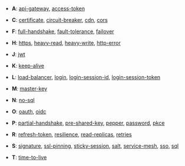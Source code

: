 - **A**:
[api-gateway](https://github.com/chipbk10/SystemDesign/blob/master/api-gateway.md), [access-token](https://github.com/chipbk10/SystemDesign/blob/master/access-token.md)

- **C**:
[certificate](https://github.com/chipbk10/SystemDesign/blob/master/certificate.md), [circuit-breaker](https://github.com/chipbk10/SystemDesign/blob/master/circuit-breaker.md), [cdn](), [cors]()

- **F**:
[full-handshake](https://github.com/chipbk10/SystemDesign/blob/master/full-handshake.md), [fault-tolerance](https://github.com/chipbk10/SystemDesign/blob/master/fault-tolerance.md), [failover]()

- **H**:
[https](https://github.com/chipbk10/SystemDesign/blob/master/https.md), [heavy-read](), [heavy-write](), [http-error]()

- **J**:
[jwt](https://github.com/chipbk10/SystemDesign/blob/master/jwt.md)

- **K**:
[keep-alive](https://github.com/chipbk10/SystemDesign/blob/master/keep-alive.md)

- **L**:
[load-balancer](), [login](https://github.com/chipbk10/SystemDesign/blob/master/login.md), [login-session-id](https://github.com/chipbk10/SystemDesign/blob/master/login-session-id.md), [login-session-token](https://github.com/chipbk10/SystemDesign/blob/master/login-session-token.md)

- **M**:
[master-key](https://github.com/chipbk10/SystemDesign/blob/master/partial-handshake.md)

- **N**:
[no-sql]()

- **O**:
[oauth](https://github.com/chipbk10/SystemDesign/blob/master/oauth.md), [oidc](https://github.com/chipbk10/SystemDesign/blob/master/oidc.md)

- **P**:
[partial-handshake](), [pre-shared-key](https://github.com/chipbk10/SystemDesign/blob/master/partial-handshake.md), [pepper](https://github.com/chipbk10/SystemDesign/blob/master/password.md), [password](https://github.com/chipbk10/SystemDesign/blob/master/password.md), [pkce](https://github.com/chipbk10/SystemDesign/blob/master/oauth.md)

- **R**:
[refresh-token](https://github.com/chipbk10/SystemDesign/blob/master/refresh-token.md), [resilience](https://github.com/chipbk10/SystemDesign/blob/master/resilience.md), [read-replicas](https://github.com/chipbk10/SystemDesign/blob/master/Storage/sql-read-replicas.md), [retries]()

- **S**:
[signature](https://github.com/chipbk10/SystemDesign/blob/master/Cryptographic/certificate.md), [ssl-pinning](https://github.com/chipbk10/SystemDesign/blob/master/Cryptographic/ssl-pinning.md), [sticky-session](https://github.com/chipbk10/SystemDesign/blob/master/sticky-session.md), [salt](https://github.com/chipbk10/SystemDesign/blob/master/password.md), [service-mesh](https://github.com/chipbk10/SystemDesign/blob/master/service-mesh.md), [sso](https://github.com/chipbk10/SystemDesign/blob/master/sso.md), [sql]()

- **T**:
[time-to-live]()
